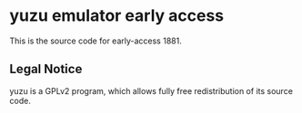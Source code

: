 yuzu emulator early access
=============

This is the source code for early-access 1881.

## Legal Notice

yuzu is a GPLv2 program, which allows fully free redistribution of its source code.
